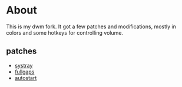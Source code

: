 # About

This is my dwm fork. It got a few patches and modifications, mostly in colors and some hotkeys for controlling volume.

## patches

- [systray](https://dwm.suckless.org/patches/systray/)
- [fullgaps](https://dwm.suckless.org/patches/fullgaps/)
- [autostart](https://dwm.suckless.org/patches/autostart/)


